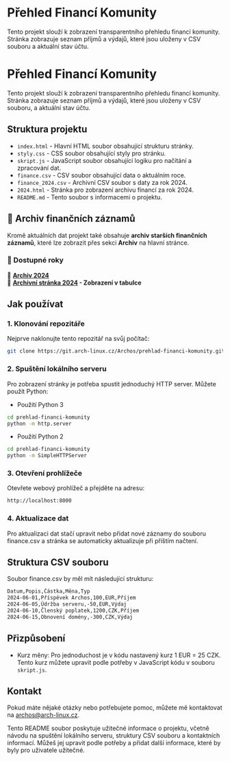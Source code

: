 
# Přehled Financí Komunity

Tento projekt slouží k zobrazení transparentního přehledu financí komunity.
Stránka zobrazuje seznam příjmů a výdajů, které jsou uloženy v CSV souboru
a aktuální stav účtu.

# Přehled Financí Komunity

Tento projekt slouží k zobrazení transparentního přehledu financí komunity. Stránka zobrazuje seznam příjmů a výdajů, které jsou uloženy v CSV souboru, a aktuální stav účtu.

## Struktura projektu

- `index.html` - Hlavní HTML soubor obsahující strukturu stránky.
- `styly.css` - CSS soubor obsahující styly pro stránku.
- `skript.js` - JavaScript soubor obsahující logiku pro načítání a zpracování dat.
- `finance.csv` - CSV soubor obsahující data o aktuálním roce.
- `finance_2024.csv` - Archivní CSV soubor s daty za rok 2024.
- `2024.html` - Stránka pro zobrazení archivu financí za rok 2024.
- `README.md` - Tento soubor s informacemi o projektu.

## 📂 Archiv finančních záznamů

Kromě aktuálních dat projekt také obsahuje **archiv starších finančních záznamů**, které lze zobrazit přes sekci **Archiv** na hlavní stránce.

### 📜 Dostupné roky

🔹 **[Archiv 2024](https://git.arch-linux.cz/Archos/prehlad-financi-komunity/releases/download/v2.0/finance_2024.csv)**  
🔹 **[Archivní stránka 2024](http://localhost:8000/2024.html) - Zobrazení v tabulce**  

## Jak používat

### 1. Klonování repozitáře

Nejprve naklonujte tento repozitář na svůj počítač:

```bash
git clone https://git.arch-linux.cz/Archos/prehlad-financi-komunity.git
```

### 2. Spuštění lokálního serveru

Pro zobrazení stránky je potřeba spustit jednoduchý HTTP server. Můžete použít Python:

- Použití Python 3

```bash
cd prehlad-financi-komunity
python -m http.server
```

- Použití Python 2

```bash
cd prehlad-financi-komunity
python -m SimpleHTTPServer
```

### 3. Otevření prohlížeče

Otevřete webový prohlížeč a přejděte na adresu:

```bash
http://localhost:8000
```

### 4. Aktualizace dat

Pro aktualizaci dat stačí upravit nebo přidat nové záznamy do souboru finance.csv
a stránka se automaticky aktualizuje při příštím načtení.

## Struktura CSV souboru

Soubor finance.csv by měl mít následující strukturu:

```bash
Datum,Popis,Částka,Měna,Typ
2024-06-01,Příspěvek Archos,100,EUR,Příjem
2024-06-05,Údržba serveru,-50,EUR,Výdaj
2024-06-10,Členský poplatek,1200,CZK,Příjem
2024-06-15,Obnovení domény,-300,CZK,Výdaj
```

## Přizpůsobení

- Kurz měny: Pro jednoduchost je v kódu nastavený kurz 1 EUR = 25 CZK.
Tento kurz můžete upravit podle potřeby v JavaScript kódu v souboru `skript.js`.

## Kontakt

Pokud máte nějaké otázky nebo potřebujete pomoc, můžete mě kontaktovat na [archos@arch-linux.cz](mailto:archos@arch-linux.cz).

Tento README soubor poskytuje užitečné informace o projektu, včetně návodu na spuštění lokálního serveru, struktury CSV souboru a kontaktních informací. Můžeš jej upravit podle potřeby a přidat další informace, které by byly pro uživatele užitečné.
